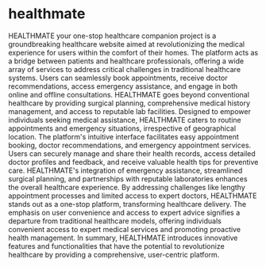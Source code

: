 # healthmate

HEALTHMATE your one-stop healthcare companion project is a groundbreaking 
healthcare website aimed at revolutionizing the medical experience for users within the 
comfort of their homes. The platform acts as a bridge between patients and healthcare 
professionals, offering a wide array of services to address critical challenges in 
traditional healthcare systems. Users can seamlessly book appointments, receive doctor 
recommendations, access emergency assistance, and engage in both online and offline 
consultations. HEALTHMATE goes beyond conventional healthcare by providing 
surgical planning, comprehensive medical history management, and access to reputable 
lab facilities. 
Designed to empower individuals seeking medical assistance, HEALTHMATE caters 
to routine appointments and emergency situations, irrespective of geographical 
location. The platform's intuitive interface facilitates easy appointment booking, doctor 
recommendations, and emergency appointment services. Users can securely manage 
and share their health records, access detailed doctor profiles and feedback, and receive 
valuable health tips for preventive care. HEALTHMATE's integration of emergency 
assistance, streamlined surgical planning, and partnerships with reputable laboratories 
enhances the overall healthcare experience. 
By addressing challenges like lengthy appointment processes and limited access to 
expert doctors, HEALTHMATE stands out as a one-stop platform, transforming 
healthcare delivery. The emphasis on user convenience and access to expert advice 
signifies a departure from traditional healthcare models, offering individuals 
convenient access to expert medical services and promoting proactive health 
management. In summary, HEALTHMATE introduces innovative features and 
functionalities that have the potential to revolutionize healthcare by providing a 
comprehensive, user-centric platform.

